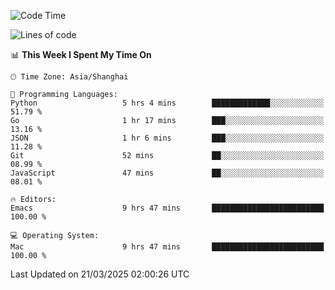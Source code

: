 <!--START_SECTION:waka-->
![Code Time](http://img.shields.io/badge/Code%20Time-2%2C583%20hrs%2044%20mins-blue)

![Lines of code](https://img.shields.io/badge/From%20Hello%20World%20I%27ve%20Written-335.3%20thousand%20lines%20of%20code-blue)

📊 **This Week I Spent My Time On** 

```text
🕑︎ Time Zone: Asia/Shanghai

💬 Programming Languages: 
Python                   5 hrs 4 mins        █████████████░░░░░░░░░░░░   51.79 % 
Go                       1 hr 17 mins        ███░░░░░░░░░░░░░░░░░░░░░░   13.16 % 
JSON                     1 hr 6 mins         ███░░░░░░░░░░░░░░░░░░░░░░   11.28 % 
Git                      52 mins             ██░░░░░░░░░░░░░░░░░░░░░░░   08.99 % 
JavaScript               47 mins             ██░░░░░░░░░░░░░░░░░░░░░░░   08.01 % 

🔥 Editors: 
Emacs                    9 hrs 47 mins       █████████████████████████   100.00 % 

💻 Operating System: 
Mac                      9 hrs 47 mins       █████████████████████████   100.00 % 
```


 Last Updated on 21/03/2025 02:00:26 UTC
<!--END_SECTION:waka-->
